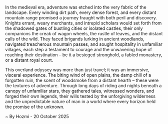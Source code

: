 
In the medieval era, adventure was etched into the very fabric of the landscape. Every winding dirt path, every dense forest, and every distant mountain range promised a journey fraught with both peril and discovery. Knights errant, weary merchants, and intrepid scholars would set forth from the shadowed gates of bustling cities or isolated castles, their only companions the creak of wagon wheels, the rustle of leaves, and the distant calls of the wild. They faced brigands lurking in ancient woodlands, navigated treacherous mountain passes, and sought hospitality in unfamiliar villages, each step a testament to courage and the unwavering hope of reaching their destination – be it a besieged stronghold, a fabled monastery, or a distant royal court.

This overland odyssey was more than just travel; it was an immersive, visceral experience. The biting wind of open plains, the damp chill of a forgotten ruin, the scent of woodsmoke from a distant hearth – these were the textures of adventure. Through long days of riding and nights beneath a canopy of unfamiliar stars, they gathered tales, witnessed wonders, and forged their own legends, their wills tested by the unforgiving wilderness and the unpredictable nature of man in a world where every horizon held the promise of the unknown.

~ By Hozmi - 20 October 2025
